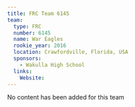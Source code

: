 ```yaml
---
title: FRC Team 6145
team:
  type: FRC
  number: 6145
  name: War Eagles
  rookie_year: 2016
  location: Crawfordville, Florida, USA
  sponsors:
    - Wakulla High School
  links:
    Website: 
---
```

No content has been added for this team